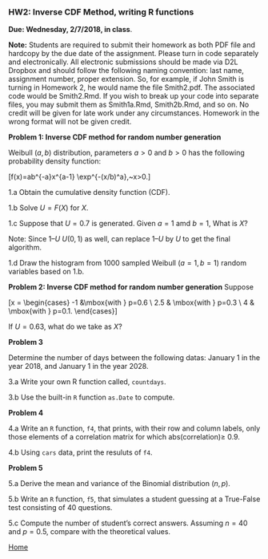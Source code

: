 ###  HW2: Inverse CDF Method, writing R functions

**Due: Wednesday, 2/7/2018, in class**.

**Note:**  Students are required to submit their homework as both PDF file and hardcopy by the due date of the assignment.
Please turn in code separately and electronically. All electronic submissions should be made via D2L Dropbox and should follow the following naming convention: last name, assignment number, proper extension. So, for example, if John Smith is turning in Homework 2, he would name the file Smith2.pdf. The associated code would be Smith2.Rmd. If you wish to break up your code into separate files, you may submit them as Smith1a.Rmd, Smith2b.Rmd, and so on. 
No credit will be given for late work under any circumstances. Homework in the wrong format will not be given credit.

**Problem 1:  Inverse CDF method for random number generation**

Weibull $(a, b)$ distribution, parameters $a > 0$ and $b > 0$ has the following probability density function: 

\[f(x)=ab^{-a}x^{a-1} \exp^{-(x/b)^a},~x>0.\]

1.a Obtain the cumulative density function (CDF).

1.b  Solve $U = F(X)$ for $X$.

1.c Suppose that $U=0.7$ is generated. Given $a=1$ amd $b=1$, What is $X$?

Note: Since $1 – U ~ U(0, 1)$ as well, can replace $1 – U$ by $U$ to get the final algorithm.

1.d Draw the histogram from 1000 sampled  Weibull $(a=1,b=1)$ random variables based on 1.b.

**Problem 2: Inverse CDF method for random number generation**
Suppose

\[x = \begin{cases} -1 &\mbox{with } p=0.6 \\
2.5 & \mbox{with } p=0.3 \\
4 & \mbox{with } p=0.1. \end{cases}\]

If $U=0.63$, what do we take as $X?$

**Problem 3**

 Determine the number of days between the following datas: January 1 in the year 2018, and January 1 in the year 2028.

3.a Write your own R function called, `countdays`.

3.b Use the built-in `R` function `as.Date` to compute. 

 **Problem 4**

4.a Write an `R` function, `f4`,  that prints, with their row and column labels, only those elements of a correlation matrix for which abs(correlation)$\geq$ 0.9.

4.b Using `cars` data, print the resuluts of `f4`. 

**Problem 5**

5.a Derive the mean and variance of the Binomial distribution $(n,p)$.

5.b  Write an `R` function, `f5`, that simulates a student guessing at a True-False test consisting of 40 questions. 

5.c  Compute the  number of student’s correct answers. 
 Assuming $n=40$ and $p=0.5$, compare with the theoretical values.


[Home](https://github.com/younghhk/STT461)
